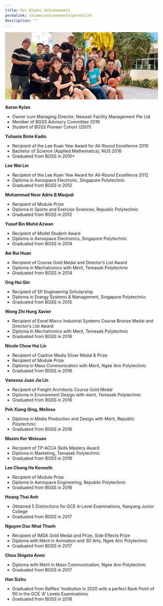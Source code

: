 ```yaml
---
title: Our Alumni Achievements
permalink: /alumniachievements/permalink
description: ""
---
```


![](/images/Alumni-Achievements.jpg)

**Aaron Rylan**

* Owner cum Managing Director, Newash Facility Management Pte Ltd
* Member of BGSS Advisory Committee 2019
* Student of BGSS Pioneer Cohort (2001)
 

     


**Yuhanis Binte Kadis**

* Recipient of the Lee Kuan Yew Award for All-Round Excellence 2010
* Bachelor of Science (Applied Mathematics), NUS 2016
* Graduated from BGSS in 2010*
 

       



**Lee Wei Lin**

* Recipient of the Lee Kuan Yew Award for All-Round Excellence 2012
* Diploma in Aerospace Electronic, Singapore Polytechnic
* Graduated from BGSS in 2012
 

       

 **Muhammad Noor Adris B Masjud**i

* Recipient of Module Prize
* Diploma in Sports and Exercise Sciences, Republic Polytechnic
* Graduated from BGSS in 2012
 

         



**Yusuf Bin Muhd Azwan**

* Recipient of Model Student Award 
* Diploma in Aerospace Electronics, Singapore Polytechnic
* Graduated from BGSS in 2014


       



 **Aw Rui Huan**

* Recipient of Course Gold Medal and Director’s List Award
* Diploma in Mechatronics with Merit, Temasek Polytechnic
* Graduated from BGSS in 2014


 



 **Ong Hui Qin**

* Recipient of SP Engineering Scholarship 
* Diploma in Energy Systems & Management, Singapore Polytechnic
* Graduated from BGSS in 2015
 

 

 **Wong Zhi Hung Xavier**

* Recipient of Excel Marco Industrial Systems Course Bronze Medal and Director’s List Award
* Diploma In Mechatronics with Merit, Temasek Polytechnic
* Graduated from BGSS in 2016
 

 



**Nicole Chow Hui Lin**

* Recipient of Captive Media Silver Medal & Prize
* Recipient of Module Prize
* Diploma in Mass Communication with Merit, Ngee Ann Polytechnic
* Graduated from BGSS in 2016
 

 

**Vanessa Juan Jia Lin**

* Recipient of Freight Architects Course Gold Medal
* Diploma in Environment Design with merit, Temasek Polytechnic
* Graduated from BGSS in 2016


**Poh Xiang Qing, Melissa** 

* Diploma in Media Production and Design with Merit, Republic Polytechnic
* Graduated from BGSS in 2016

**Maxim Ker Weixuan**

* Recipient of TP-ACCA Skills Mastery Award
* Diploma in Marketing, Temasek Polytechnic
* Graduated from BGSS in 2016

**Lee Chong He Kenneth**

* Recipient of Module Prize
* Diploma in Aerospace Engineering, Republic Polytechnic
* Graduated from BGSS in 2016


**Hoang Thai Anh**

* Obtained 5 Distinctions for GCE A-Level Examinations, Nanyang Junior College
* Graduated from BGSS in 2017

 
**Nguyen Duc Nhat Thanh**

* Recipient of IMDA Gold Medal and Prize, Side Effects Prize
* Diploma with Merit in Animation and 3D Arts, Ngee Ann Polytechnic
* Graduated from BGSS in 2017
 

 

**Chou Shigeta Anmi**

* Diploma with Merit in Mass Communication, Ngee Ann Polytechnic
* Graduated from BGSS in 2017
 

 

**Han Sizhu**

* Graduated from Raffles' Institution in 2020 with a perfect Rank Point of 90 in the GCE 'A' Levels Examinations.
* Graduated from BGSS in 2018